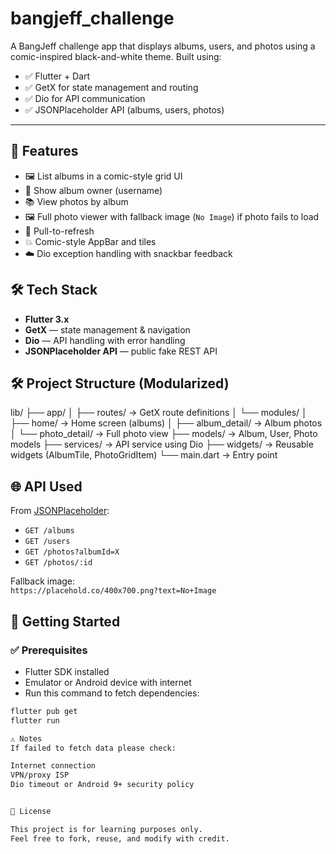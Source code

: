 # bangjeff_challenge

A BangJeff challenge app that displays albums, users, and photos using a comic-inspired black-and-white theme. Built using:

- ✅ Flutter + Dart
- ✅ GetX for state management and routing
- ✅ Dio for API communication
- ✅ JSONPlaceholder API (albums, users, photos)

---

## 🎨 Features

- 🖼️ List albums in a comic-style grid UI
- 👤 Show album owner (username)
- 📚 View photos by album
- 🖼️ Full photo viewer with fallback image (`No Image`) if photo fails to load
- 🔄 Pull-to-refresh
- 💥 Comic-style AppBar and tiles
- ☁️ Dio exception handling with snackbar feedback

## 🛠️ Tech Stack

- **Flutter 3.x**
- **GetX** — state management & navigation
- **Dio** — API handling with error handling
- **JSONPlaceholder API** — public fake REST API

## 🛠️ Project Structure (Modularized)
lib/
├── app/
│   ├── routes/         → GetX route definitions
│   └── modules/
│       ├── home/       → Home screen (albums)
│       ├── album_detail/ → Album photos
│       └── photo_detail/ → Full photo view
├── models/             → Album, User, Photo models
├── services/           → API service using Dio
├── widgets/            → Reusable widgets (AlbumTile, PhotoGridItem)
└── main.dart           → Entry point

## 🌐 API Used

From [JSONPlaceholder](https://jsonplaceholder.typicode.com):

- `GET /albums`
- `GET /users`
- `GET /photos?albumId=X`
- `GET /photos/:id`

Fallback image:  
`https://placehold.co/400x700.png?text=No+Image`

## 🚀 Getting Started

### ✅ Prerequisites

- Flutter SDK installed
- Emulator or Android device with internet
- Run this command to fetch dependencies:

```bash
flutter pub get
flutter run

⚠️ Notes
If failed to fetch data please check:

Internet connection
VPN/proxy ISP
Dio timeout or Android 9+ security policy


📃 License

This project is for learning purposes only.
Feel free to fork, reuse, and modify with credit.
